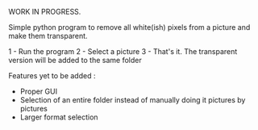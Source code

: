 WORK IN PROGRESS.

Simple python program to remove all white(ish) pixels from a picture and make them transparent.

1 - Run the program
2 - Select a picture
3 - That's it. The transparent version will be added to the same folder

Features yet to be added :
- Proper GUI
- Selection of an entire folder instead of manually doing it pictures by pictures
- Larger format selection